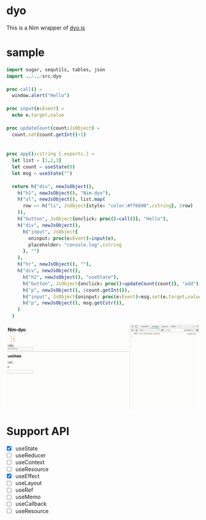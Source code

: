 dyo
===

This is a Nim wrapper of [dyo.js](https://dyo.js.org)  

# sample
```nim
import sugar, sequtils, tables, json
import ../../src/dyo

proc call() =
  window.alert("Hello")

proc input(e:Event) =
  echo e.target.value

proc updateCount(count:JsObject) =
  count.set(count.getInt()+1)


proc app():cstring {.exportc.} =
  let list = [1,2,3]
  let count = useState(0)
  let msg = useState("")

  return h("div", newJsObject(),
    h("h1", newJsObject(), "Nim-dyo"),
    h("ul", newJsObject(), list.map(
      row => h("li", JsObject{style: "color:#ff6600".cstring}, $row)
    )),
    h("button", JsObject{onclick: proc()=call()}, "Hello"),
    h("div", newJsObject(),
      h("input", JsObject{
        oninput: proc(e:Event)=input(e),
        placeholder: "console.log".cstring
      }, "")
    ),
    h("hr", newJsObject(), ""),
    h("div", newJsObject(),
      h("h2", newJsObject(), "useState"),
      h("button", JsObject{onclick: proc()=updateCount(count)}, "add"),
      h("p", newJsObject(), $count.getInt()),
      h("input", JsObject{oninput: proc(e:Event)=msg.set(e.target.value)}, ""),
      h("p", newJsObject(), msg.getCstr()),
    )
  )
```

![nim-dyo.gif](./documents/nim-dyo.gif)

# Support API
- [x] useState
- [ ] useReducer
- [ ] useContext
- [ ] useResource
- [x] useEffect
- [ ] useLayout
- [ ] useRef
- [ ] useMemo
- [ ] useCallback
- [ ] useResource
